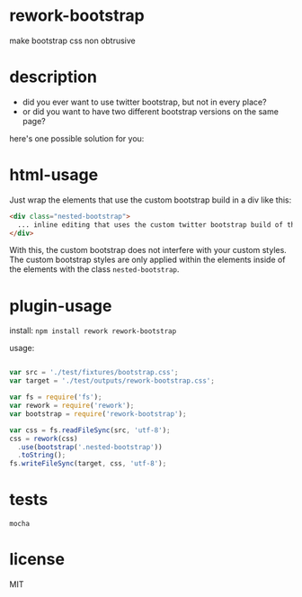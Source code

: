 # rework-bootstrap

make bootstrap css non obtrusive

# description
- did you ever want to use twitter bootstrap, but not in every place?
- or did you want to have two different bootstrap versions on the same page?

here's one possible solution for you:

# html-usage
Just wrap the elements that use the custom bootstrap build in a div like this:

```html
<div class="nested-bootstrap">
  ... inline editing that uses the custom twitter bootstrap build of this rework plugin.
</div>
```
With this, the custom bootstrap does not interfere with your custom styles. 
The custom bootstrap styles are only applied within the elements inside of the elements with the class `nested-bootstrap`.


# plugin-usage

install: `npm install rework rework-bootstrap`

usage:
```javascript

var src = './test/fixtures/bootstrap.css';
var target = './test/outputs/rework-bootstrap.css';

var fs = require('fs');
var rework = require('rework');
var bootstrap = require('rework-bootstrap');

var css = fs.readFileSync(src, 'utf-8');
css = rework(css)
  .use(bootstrap('.nested-bootstrap'))
  .toString();
fs.writeFileSync(target, css, 'utf-8');
```

# tests
`mocha`

# license
MIT